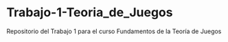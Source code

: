 # Trabajo-1-Teoria_de_Juegos
Repositorio del Trabajo 1 para el curso Fundamentos de la Teoría de Juegos
